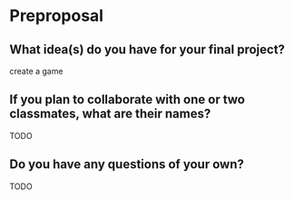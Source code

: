 # Preproposal

## What idea(s) do you have for your final project?

create a game

## If you plan to collaborate with one or two classmates, what are their names?

TODO

## Do you have any questions of your own?

TODO

